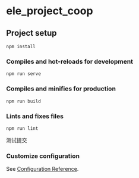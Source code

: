 # ele_project_coop

## Project setup
```
npm install
```

### Compiles and hot-reloads for development
```
npm run serve
```

### Compiles and minifies for production
```
npm run build
```

### Lints and fixes files
```
npm run lint
```
测试提交
### Customize configuration
See [Configuration Reference](https://cli.vuejs.org/config/).

